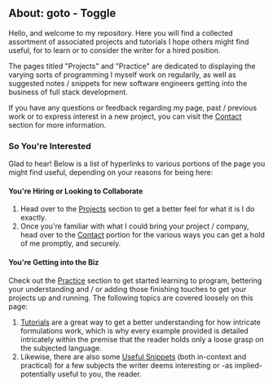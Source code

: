 ## About: goto - Toggle

Hello, and welcome to my repository. Here you will find a collected assortment of associated projects and tutorials I hope others might find useful, for to learn or to consider the writer for a hired position. 

The pages titled "Projects" and "Practice" are dedicated to displaying the varying sorts of programming I myself work on regularily, as well as suggested notes / snippets for new software engineers getting into the business of full stack development.

If you have any questions or feedback regarding my page, past / previous work or to express interest in a new project, you can visit the [Contact](https://trevorghseay.github.io/goto-Toggle/Contact) section for more information.


### So You're Interested

Glad to hear! Below is a list of hyperlinks to various portions of the page you might find useful, depending on your reasons for being here:


#### You're Hiring or Looking to Collaborate
1. Head over to the [Projects](https://trevorghseay.github.io/goto-Toggle/Projects) section to get a better feel for what it is I do exactly.
2. Once you're familiar with what I could bring your project / company, head over to the [Contact](https://trevorghseay.github.io/goto-Toggle/Contact) portion for the various ways you can get a hold of me promptly, and securely.


#### You're Getting into the Biz
Check out the [Practice](https://trevorghseay.github.io/goto-Toggle/Practice) section to get started learning to program, bettering your understanding and / or adding those finishing touches to get your projects up and running. The following topics are covered loosely on this page:

1. [Tutorials](https://trevorghseay.github.io/goto-Toggle/Tutorials) are a great way to get a better understanding for how intricate formulations work, which is why every example provided is detailed intricately within the premise that the reader holds only a loose grasp on the subjected language. 
2. Likewise, there are also some [Useful Snippets](https://trevorghseay.github.io/goto-Toggle/UsefulSnippets) (both in-context and practical) for a few subjects the writer deems interesting or -as implied- potentially useful to you, the reader.
